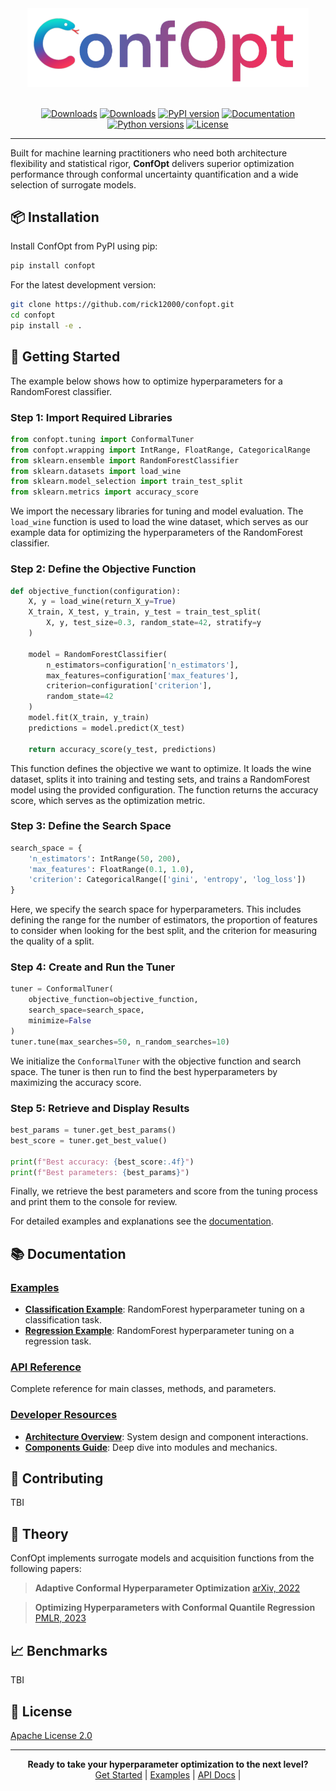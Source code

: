 <div align="center">
  <img src="assets/logo.png" alt="ConfOpt Logo" width="450"/>
</div>

<br>

<div align="center">

[![Downloads](https://pepy.tech/badge/YOUR_PACKAGE_NAME)](https://pepy.tech/project/YOUR_PACKAGE_NAME)
[![Downloads](https://pepy.tech/badge/YOUR_PACKAGE_NAME/month)](https://pepy.tech/project/YOUR_PACKAGE_NAME)
[![PyPI version](https://badge.fury.io/py/confopt.svg)](https://badge.fury.io/py/confopt)
[![Documentation](https://img.shields.io/badge/docs-latest-brightgreen.svg)](https://confopt.readthedocs.io/)
[![Python versions](https://img.shields.io/pypi/pyversions/confopt.svg?color=brightgreen)](https://pypi.org/project/confopt/)
[![License](https://img.shields.io/badge/License-Apache_2.0-orange.svg)](https://opensource.org/licenses/Apache-2.0)

</div>

---

Built for machine learning practitioners who need both architecture flexibility and statistical rigor, **ConfOpt** delivers superior optimization performance through conformal uncertainty quantification and a wide selection of surrogate models.

## 📦 Installation

Install ConfOpt from PyPI using pip:

```bash
pip install confopt
```

For the latest development version:

```bash
git clone https://github.com/rick12000/confopt.git
cd confopt
pip install -e .
```

## 🎯 Getting Started

The example below shows how to optimize hyperparameters for a RandomForest classifier.

### Step 1: Import Required Libraries

```python
from confopt.tuning import ConformalTuner
from confopt.wrapping import IntRange, FloatRange, CategoricalRange
from sklearn.ensemble import RandomForestClassifier
from sklearn.datasets import load_wine
from sklearn.model_selection import train_test_split
from sklearn.metrics import accuracy_score
```
We import the necessary libraries for tuning and model evaluation. The `load_wine` function is used to load the wine dataset, which serves as our example data for optimizing the hyperparameters of the RandomForest classifier.

### Step 2: Define the Objective Function

```python
def objective_function(configuration):
    X, y = load_wine(return_X_y=True)
    X_train, X_test, y_train, y_test = train_test_split(
        X, y, test_size=0.3, random_state=42, stratify=y
    )

    model = RandomForestClassifier(
        n_estimators=configuration['n_estimators'],
        max_features=configuration['max_features'],
        criterion=configuration['criterion'],
        random_state=42
    )
    model.fit(X_train, y_train)
    predictions = model.predict(X_test)

    return accuracy_score(y_test, predictions)
```
This function defines the objective we want to optimize. It loads the wine dataset, splits it into training and testing sets, and trains a RandomForest model using the provided configuration. The function returns the accuracy score, which serves as the optimization metric.

### Step 3: Define the Search Space

```python
search_space = {
    'n_estimators': IntRange(50, 200),
    'max_features': FloatRange(0.1, 1.0),
    'criterion': CategoricalRange(['gini', 'entropy', 'log_loss'])
}
```
Here, we specify the search space for hyperparameters. This includes defining the range for the number of estimators, the proportion of features to consider when looking for the best split, and the criterion for measuring the quality of a split.

### Step 4: Create and Run the Tuner

```python
tuner = ConformalTuner(
    objective_function=objective_function,
    search_space=search_space,
    minimize=False
)
tuner.tune(max_searches=50, n_random_searches=10)
```
We initialize the `ConformalTuner` with the objective function and search space. The tuner is then run to find the best hyperparameters by maximizing the accuracy score.

### Step 5: Retrieve and Display Results

```python
best_params = tuner.get_best_params()
best_score = tuner.get_best_value()

print(f"Best accuracy: {best_score:.4f}")
print(f"Best parameters: {best_params}")
```
Finally, we retrieve the best parameters and score from the tuning process and print them to the console for review.

For detailed examples and explanations see the [documentation](https://confopt.readthedocs.io/).

## 📚 Documentation

### **[Examples](https://confopt.readthedocs.io/en/latest/basic_usage.html)**
- **[Classification Example](https://confopt.readthedocs.io/en/latest/basic_usage/classification_example.html)**: RandomForest hyperparameter tuning on a classification task.
- **[Regression Example](https://confopt.readthedocs.io/en/latest/basic_usage/regression_example.html)**: RandomForest hyperparameter tuning on a regression task.

### **[API Reference](https://confopt.readthedocs.io/en/latest/api_reference.html)**
Complete reference for main classes, methods, and parameters.

### **[Developer Resources](https://confopt.readthedocs.io/en/latest/architecture.html)**
- **[Architecture Overview](https://confopt.readthedocs.io/en/latest/architecture.html)**: System design and component interactions.
- **[Components Guide](https://confopt.readthedocs.io/en/latest/components.html)**: Deep dive into modules and mechanics.

## 🤝 Contributing

TBI

## 🔬 Theory

ConfOpt implements surrogate models and acquisition functions from the following papers:

> **Adaptive Conformal Hyperparameter Optimization**
> [arXiv, 2022](https://doi.org/10.48550/arXiv.2207.03017)

> **Optimizing Hyperparameters with Conformal Quantile Regression**
> [PMLR, 2023](https://proceedings.mlr.press/v202/salinas23a/salinas23a.pdf)

## 📈 Benchmarks

TBI

## 📄 License

[Apache License 2.0](https://github.com/rick12000/confopt/blob/main/LICENSE)

---

<div align="center">
  <strong>Ready to take your hyperparameter optimization to the next level?</strong><br>
  <a href="https://confopt.readthedocs.io/en/latest/getting_started.html">Get Started</a> |
  <a href="https://confopt.readthedocs.io/en/latest/basic_usage.html">Examples</a> |
  <a href="https://confopt.readthedocs.io/en/latest/api_reference.html">API Docs</a> |
</div>
